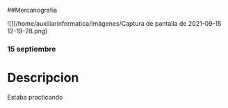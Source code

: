 ##Mercanografia


![](/home/auxiliarinformatica/Imágenes/Captura de pantalla de 2021-09-15 12-19-28.png)
 
### 15 septiembre

#  Descripcion 
Estaba practicando 
